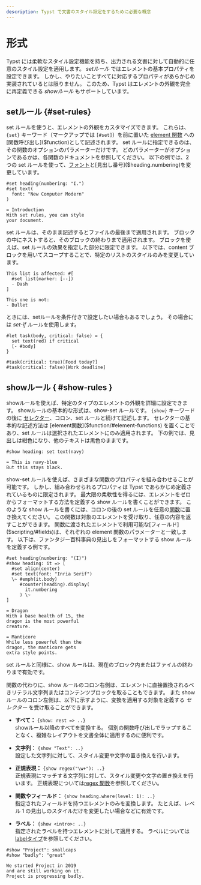 ```yaml
---
description: Typst で文書のスタイル設定をするために必要な概念
---
```


# 形式

Typst には柔軟なスタイル設定機能を持ち、出力される文書に対して自動的に任意のスタイル設定を適用します。
_setルール_ ではエレメントの基本プロパティを設定できます。
しかし、やりたいことすべてに対応するプロパティがあらかじめ実装されているとは限りません。
このため、Typst はエレメントの外観を完全に再定義できる _showルール_ もサポートしています。

## setルール {#set-rules}

set ルールを使うと、エレメントの外観をカスタマイズできます。
これらは、`{set}` キーワード（マークアップでは `[#set]`）を前に置いた [element 関数]($function/#element-functions) への[関数呼び出し]($function)として記述されます。
set ルールに指定できるのは、その関数のオプションのパラメーターだけです。
どのパラメーターがオプションであるかは、各関数のドキュメントを参照してください。
以下の例では、2 つの set ルールを使って、[フォント]($text.font)と[見出し番号]($heading.numbering)を変更しています。

```example
#set heading(numbering: "I.")
#set text(
  font: "New Computer Modern"
)

= Introduction
With set rules, you can style
your document.
```

set ルールは、そのまま記述するとファイルの最後まで適用されます。
ブロックの中にネストすると、そのブロックの終わりまで適用されます。
ブロックを使えば、set ルールの効果を指定した部分に限定できます。
以下では、content ブロックを用いてスコープすることで、特定のリストのスタイルのみを変更しています。

```example
This list is affected: #[
  #set list(marker: [--])
  - Dash
]

This one is not:
- Bullet
```

ときには、setルールを条件付きで設定したい場合もあるでしょう。
その場合には _set-if_ ルールを使用します。

```example
#let task(body, critical: false) = {
  set text(red) if critical
  [- #body]
}

#task(critical: true)[Food today?]
#task(critical: false)[Work deadline]
```

## showルール { #show-rules }

showルールを使えば、特定のタイプのエレメントの外観を詳細に設定できます。
showルールの基本的な形式は、show-set ルールです。
`{show}` キーワードの後に [セレクター]($selector)、コロン、set ルールと続けて記述します。
セレクターの基本的な記述方法は [element関数]($function/#element-functions) を置くことであり、set ルールは選択されたエレメントにのみ適用されます。
下の例では、見出しは紺色になり、他のテキストは黒色のままです。

```example
#show heading: set text(navy)

= This is navy-blue
But this stays black.
```

show-set ルールを使えば、さまざまな関数のプロパティを組み合わせることが可能です。
しかし、組み合わせられるプロパティは Typst であらかじめ定義されているものに限定されます。
最大限の柔軟性を得るには、エレメントをゼロからフォーマットする方法を定義する show ルールを書くことができます。
このような show ルールを書くには、コロンの後の set ルールを任意の[関数]($function)に置き換えてください。
この関数は対象のエレメントを受け取り、任意の内容を返すことができます。
関数に渡されたエレメントで利用可能な[フィールド]($scripting/#fields)は、それぞれの element 関数のパラメーターと一致します。
以下は、ファンタジー百科事典の見出しをフォーマットする show ルールを定義する例です。

```example
#set heading(numbering: "(I)")
#show heading: it => [
  #set align(center)
  #set text(font: "Inria Serif")
  \~ #emph(it.body)
     #counter(heading).display(
       it.numbering
     ) \~
]

= Dragon
With a base health of 15, the
dragon is the most powerful
creature.

= Manticore
While less powerful than the
dragon, the manticore gets
extra style points.
```

set ルールと同様に、show ルールは、現在のブロック内またはファイルの終わりまで有効です。

関数の代わりに、show ルールのコロン右側は、エレメントに直接置換されるべきリテラル文字列またはコンテンツブロックを取ることもできます。
また show ルールのコロン左側は、以下に示すように、変換を適用する対象を定義する _セレクター_ を受け取ることができます。

- **すべて：** `{show: rest => ..}` \
  showルール以降のすべてを変換する。
  個別の関数呼び出しでラップすることなく、複雑なレイアウトを文書全体に適用するのに便利です。

- **文字列：** `{show "Text": ..}` \
  設定した文字列に対して、スタイル変更や文字の置き換えを行います。

- **正規表現：** `{show regex("\w+"): ..}` \
  正規表現にマッチする文字列に対して、スタイル変更や文字の置き換えを行います。
  正規表現については[regex 関数]($regex)を参照してください。

- **関数やフィールド：** `{show heading.where(level: 1): ..}` \
  指定されたフィールドを持つエレメントのみを変換します。
  たとえば、レベル 1 の見出しのスタイルだけを変更したい場合などに有効です。

- **ラベル：** `{show <intro>: ..}` \
  指定されたラベルを持つエレメントに対して適用する。
  ラベルについては[labelタイプ]($label)を参照してください。

```example
#show "Project": smallcaps
#show "badly": "great"

We started Project in 2019
and are still working on it.
Project is progressing badly.
```
